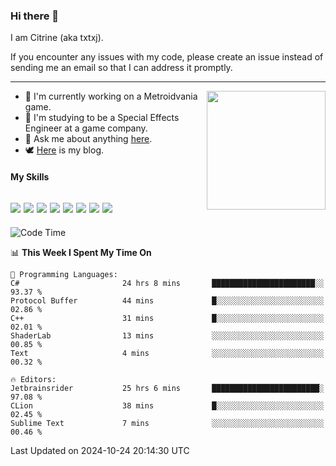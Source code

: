 ### Hi there 👋

I am Citrine (aka txtxj).

If you encounter any issues with my code, please create an issue instead of sending me an email so that I can address it promptly.

---

<img align="right" height="190" src="http://github-profile-summary-cards.vercel.app/api/cards/stats?username=txtxj&theme=vue">

- 🌱 I'm currently working on a Metroidvania game.
- 📖 I'm studying to be a Special Effects Engineer at a game company.
- 💬 Ask me about anything [here](https://github.com/txtxj/txtxj/issues).
- 🕊️ [Here](https://txtxj.top) is my blog.

#### My Skills

![](https://img.shields.io/badge/Unity-000000?logo=unity&logoColor=fff)
![](https://img.shields.io/badge/C%23-239120?logo=csharp&logoColor=fff)
![](https://img.shields.io/badge/Python-3e74a2?logo=python&logoColor=fff)
![](https://img.shields.io/badge/C++-65318e?logo=cplusplus&logoColor=fff)
![](https://img.shields.io/badge/C-5654a2?logo=c&logoColor=fff)
![](https://img.shields.io/badge/Vue-4FC08D?logo=vuedotjs&logoColor=fff)
![](https://img.shields.io/badge/Blender-f5792a?logo=blender&logoColor=fff)
![](https://img.shields.io/badge/MS%20SQL-cc2927?logo=microsoftsqlserver&logoColor=fff)
---

<!--START_SECTION:waka-->
![Code Time](http://img.shields.io/badge/Code%20Time-2%2C160%20hrs%2055%20mins-blue)

📊 **This Week I Spent My Time On** 

```text
💬 Programming Languages: 
C#                       24 hrs 8 mins       ███████████████████████░░   93.37 % 
Protocol Buffer          44 mins             █░░░░░░░░░░░░░░░░░░░░░░░░   02.86 % 
C++                      31 mins             █░░░░░░░░░░░░░░░░░░░░░░░░   02.01 % 
ShaderLab                13 mins             ░░░░░░░░░░░░░░░░░░░░░░░░░   00.85 % 
Text                     4 mins              ░░░░░░░░░░░░░░░░░░░░░░░░░   00.32 % 

🔥 Editors: 
Jetbrainsrider           25 hrs 6 mins       ████████████████████████░   97.08 % 
CLion                    38 mins             █░░░░░░░░░░░░░░░░░░░░░░░░   02.45 % 
Sublime Text             7 mins              ░░░░░░░░░░░░░░░░░░░░░░░░░   00.46 % 
```


 Last Updated on 2024-10-24 20:14:30 UTC
<!--END_SECTION:waka-->

